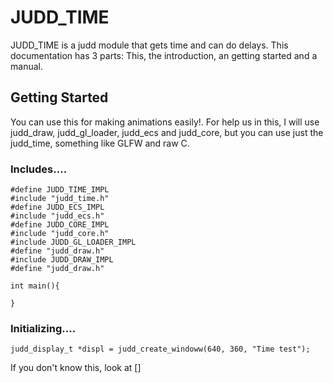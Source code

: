 # JUDD_TIME

JUDD_TIME is a judd module that gets time and can do delays. This documentation has 3 parts: This, the introduction, an getting started and a manual.

## Getting Started

You can use this for making animations easily!. For help us in this, I will use judd_draw, judd_gl_loader, judd_ecs and judd_core, but you can use just the judd_time, something like GLFW and raw C.

### Includes....

    
    #define JUDD_TIME_IMPL
    #include "judd_time.h"
    #define JUDD_ECS_IMPL
    #include "judd_ecs.h"
    #define JUDD_CORE_IMPL
    #include "judd_core.h"
    #include JUDD_GL_LOADER_IMPL
    #define "judd_draw.h"
    #include JUDD_DRAW_IMPL
    #define "judd_draw.h"

    int main(){
    
    }

### Initializing....

    judd_display_t *displ = judd_create_windoww(640, 360, "Time test");
   
If you don't know this, look at  []
